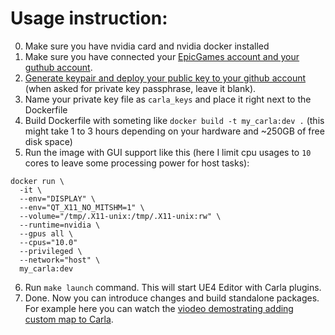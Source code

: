 # Usage instruction:

0. Make sure you have nvidia card and nvidia docker installed
1. Make sure you have connected your [EpicGames account and your guthub account](https://www.unrealengine.com/en-US/ue4-on-github?sessionInvalidated=true).
2. [Generate keypair and deploy your public key to your github account](https://docs.github.com/en/github/authenticating-to-github/connecting-to-github-with-ssh) (when asked for private key passphrase, leave it blank).
3. Name your private key file as `carla_keys` and place it right next to the Dockerfile
4. Build Dockerfile with someting like `docker build -t my_carla:dev .` (this might take 1 to 3 hours depending on your hardware and ~250GB of free disk space)
5. Run the image with GUI support like this (here I limit cpu usages to `10` cores to leave some processing power for host tasks):

```
docker run \
  -it \
  --env="DISPLAY" \
  --env="QT_X11_NO_MITSHM=1" \
  --volume="/tmp/.X11-unix:/tmp/.X11-unix:rw" \
  --runtime=nvidia \
  --gpus all \
  --cpus="10.0"
  --privileged \
  --network="host" \
  my_carla:dev
```

6. Run `make launch` command. This will start UE4 Editor with Carla plugins.
7. Done. Now you can introduce changes and build standalone packages. For example here you can watch the [viodeo demostrating adding custom map to Carla](https://youtu.be/ctRlzUM8QdM).
